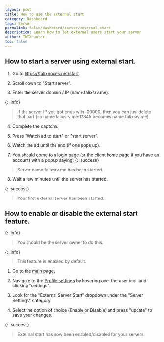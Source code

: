 ```yaml
---
layout: post
title: How to use the external start
category: Dashboard
tags: Server
permalink: falix/dashboard/server/external-start
description: Learn how to let external users start your server
author: TWIXhunter
toc: false
---
```


## How to start a server using external start.

1. Go to https://falixnodes.net/start.

2. Scroll down to "Start server".

3. Enter the server domain / IP (name.falixsrv.me).

{: .info}
> If the server IP you got ends with :00000, then you can just delete that part
> (so name.falixsrv.me:12345 becomes name.falixsrv.me).

4. Complete the captcha.

5. Press "Watch ad to start" or "start server".

6. Watch the ad until the end (if one pops up).

7. You should come to a login page (or the client home page if you have an account) with a popup saying:
{: .success}
> Server name.falixsrv.me has been started.

8. Wait a few minutes until the server has started.

{: .success}
> Your first external server has been started.

## How to enable or disable the external start feature.

{: .info}
> You should be the server owner to do this.

{: .info}
> This feature is enabled by default.

1. Go to the [main page](https://client.falixnodes.net/).

2. Navigate to the [Profile settings](https://client.falixnodes.net/profile/settings) by hovering over the user icon and clicking "settings".

3. Look for the "External Server Start" dropdown under the "Server Settings" category.

4. Select the option of choice (Enable or Disable) and press "update" to save your changes.

{: .success}
> External start has now been enabled/disabled for your servers.

